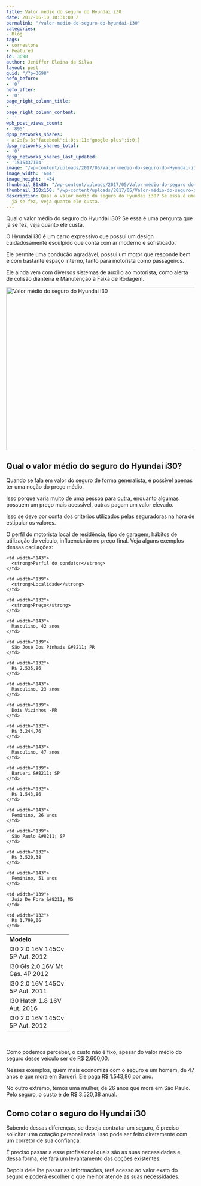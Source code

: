 ```yaml
---
title: Valor médio do seguro do Hyundai i30
date: 2017-06-10 18:31:00 Z
permalink: "/valor-medio-do-seguro-do-hyundai-i30"
categories:
- Blog
tags:
- cornestone
- Featured
id: 3698
author: Jeniffer Elaina da Silva
layout: post
guid: "/?p=3698"
hefo_before:
- '0'
hefo_after:
- '0'
page_right_column_title:
- ''
page_right_column_content:
- ''
wpb_post_views_count:
- '895'
dpsp_networks_shares:
- a:2:{s:8:"facebook";i:0;s:11:"google-plus";i:0;}
dpsp_networks_shares_total:
- '0'
dpsp_networks_shares_last_updated:
- '1515437104'
image: "/wp-content/uploads/2017/05/Valor-médio-do-seguro-do-Hyundai-i30.jpg"
image_width: '644'
image_height: '434'
thumbnail_80x80: "/wp-content/uploads/2017/05/Valor-médio-do-seguro-do-Hyundai-i30-80x80.jpg"
thumbnail_150x150: "/wp-content/uploads/2017/05/Valor-médio-do-seguro-do-Hyundai-i30-150x150.jpg"
description: Qual o valor médio do seguro do Hyundai i30? Se essa é uma pergunta que
  já se fez, veja quanto ele custa.
---
```


Qual o valor médio do seguro do Hyundai i30? Se essa é uma pergunta que já se fez, veja quanto ele custa.

O Hyundai i30 é um carro expressivo que possui um design cuidadosamente esculpido que conta com ar moderno e sofisticado.

Ele permite uma condução agradável, possui um motor que responde bem e com bastante espaço interno, tanto para motorista como passageiros.

Ele ainda vem com diversos sistemas de auxílio ao motorista, como alerta de colisão dianteira e Manutenção à Faixa de Rodagem.

[<img class="aligncenter wp-image-3699 size-full" title="Valor médio do seguro do Hyundai i30" src="/wp-content/uploads/2017/05/Valor-médio-do-seguro-do-Hyundai-i30.jpg" alt="Valor médio do seguro do Hyundai i30" width="644" height="434" srcset="/wp-content/uploads/2017/05/Valor-médio-do-seguro-do-Hyundai-i30.jpg 644w, /wp-content/uploads/2017/05/Valor-médio-do-seguro-do-Hyundai-i30-250x168.jpg 250w, /wp-content/uploads/2017/05/Valor-médio-do-seguro-do-Hyundai-i30-120x81.jpg 120w" sizes="(max-width: 644px) 100vw, 644px" />](/wp-content/uploads/2017/05/Valor-médio-do-seguro-do-Hyundai-i30.jpg)

## Qual o valor médio do seguro do Hyundai i30?

Quando se fala em valor do seguro de forma generalista, é possível apenas ter uma noção do preço médio.

Isso porque varia muito de uma pessoa para outra, enquanto algumas possuem um preço mais acessível, outras pagam um valor elevado.

Isso se deve por conta dos critérios utilizados pelas seguradoras na hora de estipular os valores.

O perfil do motorista local de residência, tipo de garagem, hábitos de utilização do veículo, influenciarão no preço final. Veja alguns exemplos dessas oscilações:

<table width="564">
  <tr>
    <td width="151">
      <strong>Modelo</strong>
    </td>
    
    <td width="143">
      <strong>Perfil do condutor</strong>
    </td>
    
    <td width="139">
      <strong>Localidade</strong>
    </td>
    
    <td width="132">
      <strong>Preço</strong>
    </td>
  </tr>
  
  <tr>
    <td width="151">
      I30 2.0 16V 145Cv 5P Aut. 2012
    </td>
    
    <td width="143">
      Masculino, 42 anos
    </td>
    
    <td width="139">
      São José Dos Pinhais &#8211; PR
    </td>
    
    <td width="132">
      R$ 2.535,86
    </td>
  </tr>
  
  <tr>
    <td width="151">
      I30 Gls 2.0 16V Mt Gas. 4P 2012
    </td>
    
    <td width="143">
      Masculino, 23 anos
    </td>
    
    <td width="139">
      Dois Vizinhos -PR
    </td>
    
    <td width="132">
      R$ 3.244,76
    </td>
  </tr>
  
  <tr>
    <td width="151">
      I30 2.0 16V 145Cv 5P Aut. 2011
    </td>
    
    <td width="143">
      Masculino, 47 anos
    </td>
    
    <td width="139">
      Barueri &#8211; SP
    </td>
    
    <td width="132">
      R$ 1.543,86
    </td>
  </tr>
  
  <tr>
    <td width="151">
      I30 Hatch 1.8 16V Aut. 2016
    </td>
    
    <td width="143">
      Feminino, 26 anos
    </td>
    
    <td width="139">
      São Paulo &#8211; SP
    </td>
    
    <td width="132">
      R$ 3.520,38
    </td>
  </tr>
  
  <tr>
    <td width="151">
      I30 2.0 16V 145Cv 5P Aut. 2012
    </td>
    
    <td width="143">
      Feminino, 51 anos
    </td>
    
    <td width="139">
      Juiz De Fora &#8211; MG
    </td>
    
    <td width="132">
      R$ 1.799,06
    </td>
  </tr>
</table>

&nbsp;

Como podemos perceber, o custo não é fixo, apesar do valor médio do seguro desse veículo ser de R$ 2.600,00.

Nesses exemplos, quem mais economiza com o seguro é um homem, de 47 anos e que mora em Barueri. Ele paga R$ 1.543,86 por ano.

No outro extremo, temos uma mulher, de 26 anos que mora em São Paulo. Pelo seguro, o custo é de R$ 3.520,38 anual.

## Como cotar o seguro do Hyundai i30

Sabendo dessas diferenças, se deseja contratar um seguro, é preciso solicitar uma cotação personalizada. Isso pode ser feito diretamente com um corretor de sua confiança.

É preciso passar a esse profissional quais são as suas necessidades e, dessa forma, ele fará um levantamento das opções existentes.

Depois dele lhe passar as informações, terá acesso ao valor exato do seguro e poderá escolher o que melhor atende as suas necessidades.

&nbsp;